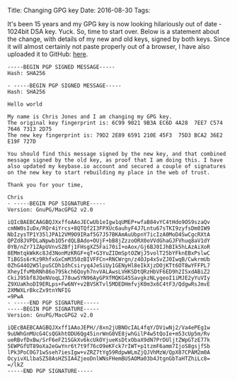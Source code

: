 Title: Changing GPG key
Date: 2016-08-30
Tags: 

It's been 15 years and my GPG key is now looking hilariously out of date - 1024bit DSA key. Yuck.
So, time to start over. Below is a statement about the change, with details of my new and old keys, signed by both keys. Since it will almost certainly not paste properly out of a browser, I have also uploaded it to GitHub: [here](https://gist.githubusercontent.com/cmsj/3093f03e085239de0e64ea33d1b2bfab/raw/82c2cb9110e83f0aae4a8155aec954c3aa9aab3b/gpg-migration.txt.asc.asc).

    -----BEGIN PGP SIGNED MESSAGE-----
    Hash: SHA256

    - -----BEGIN PGP SIGNED MESSAGE-----
    Hash: SHA256

    Hello world

    My name is Chris Jones and I am changing my GPG key.
    The original key fingerprint is: 6C99 9021 9B3A EC6D 4A28  7EE7 C574 7646 7313 2D75
    The new key fingerprint is: 79D2 2E89 6591 210E 45F3  75D3 BCA2 36E2 E19F 727D

    You should find this message signed by the new key, and that combined message signed by the old key, as proof that I am doing this. I have also updated my keybase.io account and secured a couple of signatures on the new key to start rebuilding my place in the web of trust.

    Thank you for your time,

    Chris
    - -----BEGIN PGP SIGNATURE-----
    Version: GnuPG/MacGPG2 v2.0

    iQIcBAEBCAAGBQJXxffoAAoJECwUb1eIgw1qUMEP+wfaB84vYC4tHdo9OS9szaQv
    cmNW0sIuDx/RQr4iYrcs+8QTQf2I3FPXUc6auhyF4J7Lntu67sTKI9zyfsDm0IW9
    NbIzysTP1Y35lJPA12VM9O9IRaf5G7J57BKAmAuUbpnY7icIzA0MoD4SwCgcRXtA
    QPZd8JVPDLaNpwb1O5rdQLBAdo+OUjF+bB8jZzzoORX0oVVdGhaGJFVhuq8aV1dY
    0YB/nZr71ZApUVnvSZBfj1FHsgXZ5Fai70iI+oAox/Gj6BJ0IJhBIk5hLAzAiXoR
    8EMmtqkWkKc8Jd3NonMzKRGF+qT+G3YuZIDmSptOZWjJ5volT25bYFknEBxPslwC
    TiBGSs6rKz9RhfxGxCmM350zBIVFFCn+RNCWrgn/z4OJp4xSvZJ0IwqB/CwkrmUb
    0ZhG44O2W5lpuSCDh1dhCsiryq4JeSiUy1GENyHl8eIkXjzDOjKTt6OT8wYFFPL7
    XheyIfvMbRNh86o79Skch6Qoyh7nvVALAwsLVHKSDtQRzHbVF6ED9h2ISxdABiZ2
    CkiJ95bf8JQeNVoqLJ78uwSYN96AyGPXfMQKG45SavgkzNLyqeoI1iMJE2yYuVIy
    Z9XUaKhoDI9ERLps+Fw6NY+v2BVSKTvl5MDEDHmfvjK0m3x6C4tF3/QdgwRsJmvE
    2XMWXLrBkcZx9tnYNFIG
    =9PwA
    - -----END PGP SIGNATURE-----
    -----BEGIN PGP SIGNATURE-----
    Version: GnuPG/MacGPG2 v2.0

    iQEcBAEBCAAGBQJXxff1AAoJEPH//8xn2jUBNOcIAL4fqY/DViwNj2/Va4ePEg1w
    9uUWhGnMUcG4CsQGkhtODU6Qg45inrWnG0VE8jwhGilP4w5tQoIe+m53cUp5m/Rv
    ueRBvfDxBw/SrF6eFZ1SGkXv6kcUkOYjueKsDtxObaX9dN7PrDUljtZWpGTzE77k
    5EWPGfUT89oXa2eGwYnr6t7t9f76cO9eKFck7rIWT+p1tzmF6amm7IjoS8gsjfSb
    lPk3PoC0G71wSseh7iesIgw+vZRZ7tYg59RdpwWLmZjQJVhMzW/QpX87CPAM2m0A
    OcyivXLlbaSZ58AsHZSIA4ZjeoDnlWNsFHemBUSAOMa03b4JtgnGbTaHTZhiLc8=
    =/lkZ
    -----END PGP SIGNATURE-----
